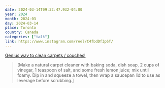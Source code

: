 ```yaml
---
date: 2024-03-14T09:32:47.932-04:00
year: 2024
month: 2024-03
day: 2024-03-14
place: Toronto
country: Canada
categories: ["talk"]
link: https://www.instagram.com/reel/C4fbdDfIp6T/
---
```

[Genius way to clean carpets / couches!](https://www.instagram.com/reel/C4fbdDfIp6T/)

> [Make a natural carpet cleaner with baking soda, dish soap, 2 cups of vinegar, 1 teaspoon of salt, and some fresh lemon juice; mix until foamy. Dip in and squeeze a towel, then wrap a saucepan lid to use as leverage before scrubbing.]
